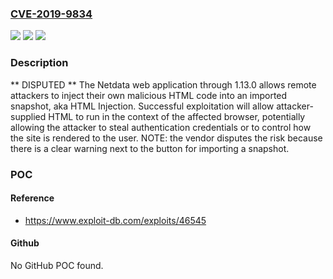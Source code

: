 ### [CVE-2019-9834](https://cve.mitre.org/cgi-bin/cvename.cgi?name=CVE-2019-9834)
![](https://img.shields.io/static/v1?label=Product&message=n%2Fa&color=blue)
![](https://img.shields.io/static/v1?label=Version&message=n%2Fa&color=blue)
![](https://img.shields.io/static/v1?label=Vulnerability&message=n%2Fa&color=brighgreen)

### Description

** DISPUTED ** The Netdata web application through 1.13.0 allows remote attackers to inject their own malicious HTML code into an imported snapshot, aka HTML Injection. Successful exploitation will allow attacker-supplied HTML to run in the context of the affected browser, potentially allowing the attacker to steal authentication credentials or to control how the site is rendered to the user. NOTE: the vendor disputes the risk because there is a clear warning next to the button for importing a snapshot.

### POC

#### Reference
- https://www.exploit-db.com/exploits/46545

#### Github
No GitHub POC found.

